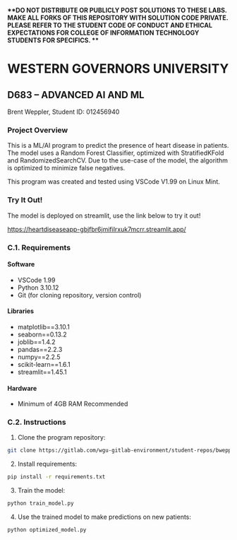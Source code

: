 <strong> **DO NOT DISTRIBUTE OR PUBLICLY POST SOLUTIONS TO THESE LABS. MAKE ALL FORKS OF THIS REPOSITORY WITH SOLUTION CODE PRIVATE. PLEASE REFER TO THE STUDENT CODE OF CONDUCT AND ETHICAL EXPECTATIONS FOR COLLEGE OF INFORMATION TECHNOLOGY STUDENTS FOR SPECIFICS. ** </strong>

# WESTERN GOVERNORS UNIVERSITY

## D683 – ADVANCED AI AND ML

Brent Weppler, Student ID: 012456940

### Project Overview

This is a ML/AI program to predict the presence of heart disease in patients. The model uses a Random Forest Classifier, optimized with StratifiedKFold and RandomizedSearchCV. Due to the use-case of the model, the algorithm is optimized to minimize false negatives.

This program was created and tested using VSCode V1.99 on Linux Mint.

### Try It Out!

The model is deployed on streamlit, use the link below to try it out!

https://heartdiseaseapp-gbjfbr6jmifilrxuk7mcrr.streamlit.app/

### C.1. Requirements

#### Software

- VSCode 1.99
- Python 3.10.12
- Git (for cloning repository, version control)

#### Libraries

- matplotlib==3.10.1
- seaborn==0.13.2
- joblib==1.4.2
- pandas==2.2.3
- numpy==2.2.5
- scikit-learn==1.6.1
- streamlit==1.45.1

#### Hardware

- Minimum of 4GB RAM Recommended

### C.2. Instructions

1. Clone the program repository:

```bash
git clone https://gitlab.com/wgu-gitlab-environment/student-repos/bweppl1/d683-advanced-ai-and-ml.git
```

2. Install requirements:

```bash
pip install -r requirements.txt
```

3. Train the model:

```bash
python train_model.py
```

4. Use the trained model to make predictions on new patients:

```bash
python optimized_model.py
```
